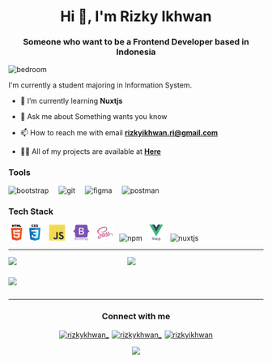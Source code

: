 <h1 align="center">Hi 👋, I'm Rizky Ikhwan</h1>
<h3 align="center">Someone who want to be a Frontend Developer based in Indonesia</h3>

![bedroom](https://user-images.githubusercontent.com/79355239/143467976-43e524a2-c3cd-47cb-a3e5-6a8ed0bc4a69.gif)

<p>I'm currently a student majoring in Information System.</p>

- 📖 I’m currently learning **Nuxtjs**

- 💬 Ask me about Something wants you know

- 📫 How to reach me with email **rizkyikhwan.ri@gmail.com**

- 👨‍💻 All of my projects are available at **[Here](https://rizkyikhwan.my.id/work)**

<h3 align="left">Tools</h3>
<span>
<img src="https://user-images.githubusercontent.com/79355239/143455396-08754238-ba05-4388-b372-785bafd7aafd.png" alt="bootstrap" height="32px" />
</span>&nbsp;&nbsp;&nbsp;
<span>
<img src="https://www.vectorlogo.zone/logos/git-scm/git-scm-icon.svg" alt="git" height="32px" />
</span>&nbsp;&nbsp;&nbsp;
<span>
<img src="https://www.vectorlogo.zone/logos/figma/figma-icon.svg" alt="figma" height="32px" />
</span>
<span>&nbsp;&nbsp;&nbsp;
<img src="https://www.vectorlogo.zone/logos/getpostman/getpostman-icon.svg" alt="postman" height="32px" />
</span>

<h3>Tech Stack</h3>
<p align="left"> 
  <img src="https://raw.githubusercontent.com/devicons/devicon/master/icons/html5/html5-original-wordmark.svg" alt="html5" height="32px" />
  <img src="https://raw.githubusercontent.com/devicons/devicon/master/icons/css3/css3-original-wordmark.svg" alt="css3" height="32px" />&nbsp;&nbsp;
  <img src="https://raw.githubusercontent.com/devicons/devicon/master/icons/javascript/javascript-original.svg" alt="javascript" height="32px" />&nbsp;&nbsp;&nbsp;
  <img src="https://raw.githubusercontent.com/devicons/devicon/master/icons/bootstrap/bootstrap-plain-wordmark.svg" alt="bootstrap" height="32px" />&nbsp;&nbsp;&nbsp;
  <img src="https://raw.githubusercontent.com/devicons/devicon/master/icons/sass/sass-original.svg" alt="sass" height="32px" />&nbsp;&nbsp;
  <img src="https://user-images.githubusercontent.com/79355239/143469399-00cdf2f3-7485-4dd1-a2aa-4281d0f31dd1.png" alt="npm" height="32px" />&nbsp;&nbsp;
  <img src="https://raw.githubusercontent.com/devicons/devicon/master/icons/vuejs/vuejs-original-wordmark.svg" alt="vuejs" height="32px" />&nbsp;&nbsp;
  <img src="https://www.vectorlogo.zone/logos/nuxtjs/nuxtjs-icon.svg" alt="nuxtjs" height="32px" />
</p>

<hr>

<p style="display: flex; justify-content: center; gap: 10px;">
  <img style="width: 325px" src="https://github-readme-stats.vercel.app/api/top-langs/?username=rizkyikhwan&layout=compact&theme=tokyonight&hide_border=true" />
  <img style="width: 390px" src="https://github-readme-stats.vercel.app/api?username=rizkyikhwan&show_icons=true&theme=tokyonight&hide_border=true" />
</p>

<p>
  <img style="margin: 10px 0;" src="https://github-readme-streak-stats.herokuapp.com/?user=rizkyikhwan&theme=tokyonight&count_private=true&hide_border=true">
</p>

<hr>

<h3 align="center">Connect with me</h3>
<p align="center">
  <a href="https://instagram.com/rizkykhwan_" target="blank" ><img align="center" src="https://raw.githubusercontent.com/rahuldkjain/github-profile-readme-generator/master/src/images/icons/Social/instagram.svg" alt="rizkykhwan_" height="30" width="40" /></a>
  <a href="https://twitter.com/rizkykhwan_" target="blank" style="margin-left: 2px"><img align="center" src="https://raw.githubusercontent.com/rahuldkjain/github-profile-readme-generator/master/src/images/icons/Social/twitter.svg" alt="rizkykhwan_" height="30" width="40" /></a>
  <a href="https://linkedin.com/in/rizkyikhwan" target="blank" style="margin-left: 2px"><img align="center" src="https://raw.githubusercontent.com/rahuldkjain/github-profile-readme-generator/master/src/images/icons/Social/linked-in-alt.svg" alt="rizkyikhwan" height="30" width="40" /></a>
</p>
<p align="center" style="margin-top: 15px;">
  <img src="https://lanyard-profile-readme.vercel.app/api/387982324630945802" />
</p>
